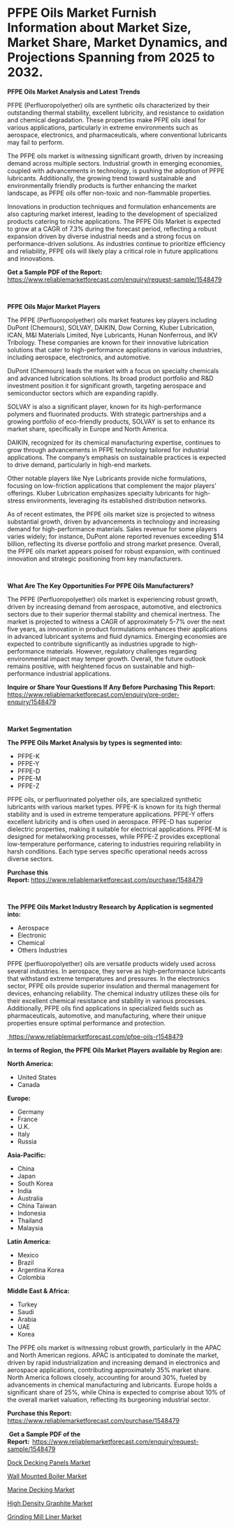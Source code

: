 <p><h1>PFPE Oils Market Furnish Information about Market Size, Market Share, Market Dynamics, and Projections Spanning from 2025 to 2032.</h1></p><p><strong>PFPE Oils Market Analysis and Latest Trends</strong></p>
<p><p>PFPE (Perfluoropolyether) oils are synthetic oils characterized by their outstanding thermal stability, excellent lubricity, and resistance to oxidation and chemical degradation. These properties make PFPE oils ideal for various applications, particularly in extreme environments such as aerospace, electronics, and pharmaceuticals, where conventional lubricants may fail to perform.</p><p>The PFPE oils market is witnessing significant growth, driven by increasing demand across multiple sectors. Industrial growth in emerging economies, coupled with advancements in technology, is pushing the adoption of PFPE lubricants. Additionally, the growing trend toward sustainable and environmentally friendly products is further enhancing the market landscape, as PFPE oils offer non-toxic and non-flammable properties.</p><p>Innovations in production techniques and formulation enhancements are also capturing market interest, leading to the development of specialized products catering to niche applications. The PFPE Oils Market is expected to grow at a CAGR of 7.3% during the forecast period, reflecting a robust expansion driven by diverse industrial needs and a strong focus on performance-driven solutions. As industries continue to prioritize efficiency and reliability, PFPE oils will likely play a critical role in future applications and innovations.</p></p>
<p><strong>Get a Sample PDF of the Report:&nbsp;</strong> <a href="https://www.reliablemarketforecast.com/enquiry/request-sample/1548479?utm_campaign=1097&utm_medium=2&utm_source=Github&utm_content=ia&utm_term=01042025&utm_id=pfpe-oils">https://www.reliablemarketforecast.com/enquiry/request-sample/1548479</a></p>
<p>&nbsp;</p>
<p><strong>PFPE Oils Major Market Players</strong></p>
<p><p>The PFPE (Perfluoropolyether) oils market features key players including DuPont (Chemours), SOLVAY, DAIKIN, Dow Corning, Kluber Lubrication, ICAN, M&I Materials Limited, Nye Lubricants, Hunan Nonferrous, and IKV Tribology. These companies are known for their innovative lubrication solutions that cater to high-performance applications in various industries, including aerospace, electronics, and automotive.</p><p>DuPont (Chemours) leads the market with a focus on specialty chemicals and advanced lubrication solutions. Its broad product portfolio and R&D investment position it for significant growth, targeting aerospace and semiconductor sectors which are expanding rapidly. </p><p>SOLVAY is also a significant player, known for its high-performance polymers and fluorinated products. With strategic partnerships and a growing portfolio of eco-friendly products, SOLVAY is set to enhance its market share, specifically in Europe and North America.</p><p>DAIKIN, recognized for its chemical manufacturing expertise, continues to grow through advancements in PFPE technology tailored for industrial applications. The company’s emphasis on sustainable practices is expected to drive demand, particularly in high-end markets.</p><p>Other notable players like Nye Lubricants provide niche formulations, focusing on low-friction applications that complement the major players' offerings. Kluber Lubrication emphasizes specialty lubricants for high-stress environments, leveraging its established distribution networks.</p><p>As of recent estimates, the PFPE oils market size is projected to witness substantial growth, driven by advancements in technology and increasing demand for high-performance materials. Sales revenue for some players varies widely; for instance, DuPont alone reported revenues exceeding $14 billion, reflecting its diverse portfolio and strong market presence. Overall, the PFPE oils market appears poised for robust expansion, with continued innovation and strategic positioning from key manufacturers.</p></p>
<p>&nbsp;</p>
<p><strong>What Are The Key Opportunities For PFPE Oils Manufacturers?</strong></p>
<p><p>The PFPE (Perfluoropolyether) oils market is experiencing robust growth, driven by increasing demand from aerospace, automotive, and electronics sectors due to their superior thermal stability and chemical inertness. The market is projected to witness a CAGR of approximately 5-7% over the next five years, as innovation in product formulations enhances their applications in advanced lubricant systems and fluid dynamics. Emerging economies are expected to contribute significantly as industries upgrade to high-performance materials. However, regulatory challenges regarding environmental impact may temper growth. Overall, the future outlook remains positive, with heightened focus on sustainable and high-performance industrial applications.</p></p>
<p><strong>Inquire or Share Your Questions If Any Before Purchasing This Report:</strong> <a href="https://www.reliablemarketforecast.com/enquiry/pre-order-enquiry/1548479?utm_campaign=1097&utm_medium=2&utm_source=Github&utm_content=ia&utm_term=01042025&utm_id=pfpe-oils">https://www.reliablemarketforecast.com/enquiry/pre-order-enquiry/1548479</a></p>
<p>&nbsp;</p>
<p><strong>Market Segmentation</strong></p>
<p><strong>The PFPE Oils Market Analysis by types is segmented into:</strong></p>
<p><ul><li>PFPE-K</li><li>PFPE-Y</li><li>PFPE-D</li><li>PFPE-M</li><li>PFPE-Z</li></ul></p>
<p><p>PFPE oils, or perfluorinated polyether oils, are specialized synthetic lubricants with various market types. PFPE-K is known for its high thermal stability and is used in extreme temperature applications. PFPE-Y offers excellent lubricity and is often used in aerospace. PFPE-D has superior dielectric properties, making it suitable for electrical applications. PFPE-M is designed for metalworking processes, while PFPE-Z provides exceptional low-temperature performance, catering to industries requiring reliability in harsh conditions. Each type serves specific operational needs across diverse sectors.</p></p>
<p><strong>Purchase this Report:&nbsp;</strong><a href="https://www.reliablemarketforecast.com/purchase/1548479?utm_campaign=1097&utm_medium=2&utm_source=Github&utm_content=ia&utm_term=01042025&utm_id=pfpe-oils">https://www.reliablemarketforecast.com/purchase/1548479</a></p>
<p>&nbsp;</p>
<p><strong>The PFPE Oils Market Industry Research by Application is segmented into:</strong></p>
<p><ul><li>Aerospace</li><li>Electronic</li><li>Chemical</li><li>Others Industries</li></ul></p>
<p><p>PFPE (perfluoropolyether) oils are versatile products widely used across several industries. In aerospace, they serve as high-performance lubricants that withstand extreme temperatures and pressures. In the electronics sector, PFPE oils provide superior insulation and thermal management for devices, enhancing reliability. The chemical industry utilizes these oils for their excellent chemical resistance and stability in various processes. Additionally, PFPE oils find applications in specialized fields such as pharmaceuticals, automotive, and manufacturing, where their unique properties ensure optimal performance and protection.</p></p>
<p><a href="https://www.reliablemarketforecast.com/pfpe-oils-r1548479?utm_campaign=1097&utm_medium=2&utm_source=Github&utm_content=ia&utm_term=01042025&utm_id=pfpe-oils">&nbsp;https://www.reliablemarketforecast.com/pfpe-oils-r1548479</a></p>
<p><strong>In terms of Region, the PFPE Oils Market Players available by Region are:</strong></p>
<p>
    <p> <strong> North America: </strong>
        <ul>
            <li>United States</li>
            <li>Canada</li>
        </ul>
        </p> 
    <p> <strong> Europe: </strong>
        <ul>
            <li>Germany</li>
            <li>France</li>
            <li>U.K.</li>
            <li>Italy</li>
            <li>Russia</li>
        </ul>
        </p> 
    <p> <strong> Asia-Pacific: </strong>
        <ul>
            <li>China</li>
            <li>Japan</li>
            <li>South Korea</li>
            <li>India</li>
            <li>Australia</li>
            <li>China Taiwan</li>
            <li>Indonesia</li>
            <li>Thailand</li>
            <li>Malaysia</li>
        </ul>
        </p> 
    <p> <strong> Latin America: </strong>
        <ul>
            <li>Mexico</li>
            <li>Brazil</li>
            <li>Argentina Korea</li>
            <li>Colombia</li>
        </ul>
        </p> 
    <p> <strong> Middle East & Africa: </strong>
        <ul>
            <li>Turkey</li>
            <li>Saudi</li>
            <li>Arabia</li>
            <li>UAE</li>
            <li>Korea</li>
        </ul>
    </p>
    </p>
<p><p>The PFPE oils market is witnessing robust growth, particularly in the APAC and North American regions. APAC is anticipated to dominate the market, driven by rapid industrialization and increasing demand in electronics and aerospace applications, contributing approximately 35% market share. North America follows closely, accounting for around 30%, fueled by advancements in chemical manufacturing and lubricants. Europe holds a significant share of 25%, while China is expected to comprise about 10% of the overall market valuation, reflecting its burgeoning industrial sector.</p></p>
<p><strong>Purchase this Report: </strong><a href="https://www.reliablemarketforecast.com/purchase/1548479?utm_campaign=1097&utm_medium=2&utm_source=Github&utm_content=ia&utm_term=01042025&utm_id=pfpe-oils">https://www.reliablemarketforecast.com/purchase/1548479</a></p>
<p>&nbsp;<strong>Get a Sample PDF of the Report:&nbsp;&nbsp;</strong><a href="https://www.reliablemarketforecast.com/enquiry/request-sample/1548479?utm_campaign=1097&utm_medium=2&utm_source=Github&utm_content=ia&utm_term=01042025&utm_id=pfpe-oils">https://www.reliablemarketforecast.com/enquiry/request-sample/1548479</a></p>
<p><strong></strong></p>
<p><p><a href="https://github.com/oshodikurc/Market-Research-Report-List-1/blob/main/dock-decking-panels-market.md?utm_campaign=1097&utm_medium=2&utm_source=Github&utm_content=ia&utm_term=01042025&utm_id=pfpe-oils">Dock Decking Panels Market</a></p><p><a href="https://github.com/aslinalirey9/Market-Research-Report-List-1/blob/main/wall-mounted-boiler-market.md?utm_campaign=1097&utm_medium=2&utm_source=Github&utm_content=ia&utm_term=01042025&utm_id=pfpe-oils">Wall Mounted Boiler Market</a></p><p><a href="https://github.com/ajegiobitsa/Market-Research-Report-List-1/blob/main/marine-decking-market.md?utm_campaign=1097&utm_medium=2&utm_source=Github&utm_content=ia&utm_term=01042025&utm_id=pfpe-oils">Marine Decking Market</a></p><p><a href="https://github.com/efialiurca/Market-Research-Report-List-1/blob/main/high-density-graphite-market.md?utm_campaign=1097&utm_medium=2&utm_source=Github&utm_content=ia&utm_term=01042025&utm_id=pfpe-oils">High Density Graphite Market</a></p><p><a href="https://github.com/ocambdidarhz/Market-Research-Report-List-1/blob/main/grinding-mill-liner-market.md?utm_campaign=1097&utm_medium=2&utm_source=Github&utm_content=ia&utm_term=01042025&utm_id=pfpe-oils">Grinding Mill Liner Market</a></p></p>